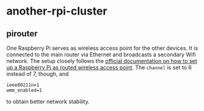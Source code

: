 # another-rpi-cluster

## pirouter

One Raspberry Pi serves as wireless access point for the other devices. It is connected to the main router via 
Ethernet and broadcasts a secondary Wifi network. 
The setup closely follows the 
[official documentation on how to set up a Raspberry Pi as routed wireless access point](https://www.raspberrypi.com/documentation/computers/configuration.html#setting-up-a-routed-wireless-access-point). 
The `channel` is set to 6 instead of 7, though, and 
```
ieee80211n=1
wmm_enabled=1
```
to obtain better network stability.
